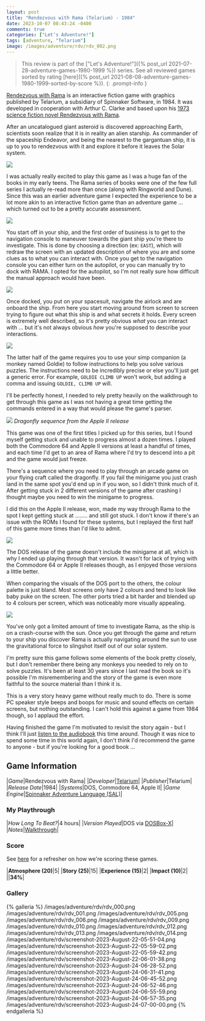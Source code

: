 ```yaml
---
layout: post
title: "Rendezvous with Rama (Telarium) - 1984"
date: 2023-10-07 08:43:24 -0400
comments: true
categories: ["Let's Adventure!"]
tags: [adventure, "Telarium"]
image: /images/adventure/rdv/rdv_002.png
---
```

> This review is part of the ["Let's Adventure!"]({% post_url 2021-07-28-adventure-games-1980-1999 %}) series. See all reviewed games sorted by rating [here]({% post_url 2021-08-08-adventure-games-1980-1999-sorted-by-score %}).
{: .prompt-info }

[Rendezvous with Rama](https://en.wikipedia.org/wiki/Rendezvous_with_Rama_(video_game)) is an interactive fiction game with graphics published by Telarium, a subsidiary of Spinnaker Software, in 1984. It was developed in cooperation with Arthur C. Clarke and based upon his [1973 science fiction novel Rendezvous with Rama](https://en.wikipedia.org/wiki/Rendezvous_with_Rama).

After an uncatalogued giant asteroid is discovered approaching Earth, scientists soon realize that it is in reality an alien starship. As commander of the spaceship Endeavor, and being the nearest to the gargantuan ship, it is up to you to rendezvous with it and explore it before it leaves the Solar system.

![](/images/adventure/rdv/rdv_003.png)

I was actually really excited to play this game as I was a huge fan of the books in my early teens. The Rama series of books were one of the few full series I actually re-read more than once (along with Ringworld and Dune). Since this was an earlier adventure game I expected the experience to be a lot more akin to an interactive fiction game than an adventure game ... which turned out to be a pretty accurate assessment.

![](/images/adventure/rdv/rdv_004.png)

You start off in your ship, and the first order of business is to get to the navigation console to maneuver towards the giant ship you're there to investigate. This is done by choosing a direction (ex: `EAST`), which will redraw the screen with an updated description of where you are and some clues as to what you can interact with. Once you get to the navigation console you can either turn on the autopilot, or you can manually try to dock with RAMA. I opted for the autopilot, so I'm not really sure how difficult the manual approach would have been.

![](/images/adventure/rdv/rdv_007.png)

Once docked, you put on your spacesuit, navigate the airlock and are onboard the ship. From here you start moving around from screen to screen trying to figure out what this ship is and what secrets it holds. Every screen is extremely well described, so it's pretty obvious _what_ you can interact with ... but it's not always obvious _how_ you're supposed to describe your interactions.

![](/images/adventure/rdv/rdv_011.png)

The latter half of the game requires you to use your simp companion (a monkey named Goldie) to follow instructions to help you solve various puzzles. The instructions need to be incredibly precise or else you'll just get a generic error. For example, `GOLDIE CLIMB UP` won't work, but adding a comma and issuing `GOLDIE, CLIMB UP` will.

I'll be perfectly honest, I needed to rely pretty heavily on the walkthrough to get through this game as I was not having a great time getting the commands entered in a way that would please the game's parser.

![](/images/adventure/rdv/screenshot-2023-August-24-06-35-35.png)
_Dragonfly sequence from the Apple II release_

This game was one of the first titles I picked up for this series, but I found myself getting stuck and unable to progress almost a dozen times. I played both the Commodore 64 and Apple II versions at least a handful of times, and each time I'd get to an area of Rama where I'd try to descend into a pit and the game would just freeze.

There's a sequence where you need to play through an arcade game on your flying craft called the dragonfly. If you fail the minigame you just crash land in the same spot you'd end up in if you won, so I didn't think much of it. After getting stuck in 2 different versions of the game after crashing I thought maybe you need to win the minigame to progress.

I did this on the Apple II release, won, made my way through Rama to the spot I kept getting stuck at ........ and still got stuck. I don't know if there's an issue with the ROMs I found for these systems, but I replayed the first half of this game more times than I'd like to admit.

![](/images/adventure/rdv/rdv_008.png)

The DOS release of the game doesn't include the minigame at all, which is why I ended up playing through that version. It wasn't for lack of trying with the Commodore 64 or Apple II releases though, as I enjoyed those versions a little better.

When comparing the visuals of the DOS port to the others, the colour palette is just bland. Most screens only have 2 colours and tend to look like baby puke on the screen. The other ports tried a bit harder and blended up to 4 colours per screen, which was noticeably more visually appealing.

![](/images/adventure/rdv/rdv_017.png)

You've only got a limited amount of time to investigate Rama, as the ship is on a crash-course with the sun. Once you get through the game and return to your ship you discover Rama is actually navigating around the sun to use the gravitational force to slingshot itself out of our solar system.

I'm pretty sure this game follows some elements of the book pretty closely, but I don't remember there being any monkeys you needed to rely on to solve puzzles. It's been at least 30 years since I last read the book so it's possible I'm misremembering and the story of the game is even more faithful to the source material than I think it is.

This is a very story heavy game without really much to do. There is some PC speaker style beeps and boops for music and sound effects on certain screens, but nothing outstanding. I can't hold this against a game from 1984 though, so I applaud the effort.

Having finished the game I'm motivated to revisit the story again - but I think I'll just [listen to the audiobook](https://www.audible.ca/pd/Rendezvous-with-Rama-Audiobook/B06ZYNRMZW) this time around. Though it was nice to spend some time in this world again, I don't think I'd recommend the game to anyone - but if you're looking for a good book ...

## Game Information

|*Game*|Rendezvous with Rama|
|*Developer*|[Telarium](https://en.wikipedia.org/wiki/Telarium)|
|*Publisher*|Telarium|
|*Release Date*|1984|
|*Systems*|DOS, Commodore 64, Apple II|
|*Game Engine*|[Spinnaker Adventure Language (SAL)](https://www.mobygames.com/group/10444/game-engine-spinnaker-adventure-language-sal/)|

### My Playthrough

|*How Long To Beat?*|4 hours|
|*Version Played*|DOS via [DOSBox-X](https://dosbox-x.com/)|
|*Notes*|[Walkthrough](https://www.abandonwaredos.com/docs.php?sf=Rendezvous_With_Rama_solution.txt&st=walkthrough&sg=Rendezvous+with+Rama&idg=1219)|

### Score

See [here](https://www.alexbevi.com/blog/2021/07/28/adventure-games-1980-1999/#scoring) for a refresher on how we're scoring these games.

|**Atmosphere (20)**|5|
|**Story (25)**|15|
|**Experience (15)**|2|
|**Impact (10)**|2|
||**34%**|

### Gallery

{% galleria %}
/images/adventure/rdv/rdv_000.png
/images/adventure/rdv/rdv_001.png
/images/adventure/rdv/rdv_005.png
/images/adventure/rdv/rdv_006.png
/images/adventure/rdv/rdv_009.png
/images/adventure/rdv/rdv_010.png
/images/adventure/rdv/rdv_012.png
/images/adventure/rdv/rdv_013.png
/images/adventure/rdv/rdv_014.png
/images/adventure/rdv/screenshot-2023-August-22-05-51-04.png
/images/adventure/rdv/screenshot-2023-August-22-05-59-02.png
/images/adventure/rdv/screenshot-2023-August-22-05-59-42.png
/images/adventure/rdv/screenshot-2023-August-22-06-01-38.png
/images/adventure/rdv/screenshot-2023-August-24-06-28-52.png
/images/adventure/rdv/screenshot-2023-August-24-06-31-41.png
/images/adventure/rdv/screenshot-2023-August-24-06-45-52.png
/images/adventure/rdv/screenshot-2023-August-24-06-52-46.png
/images/adventure/rdv/screenshot-2023-August-24-06-55-59.png
/images/adventure/rdv/screenshot-2023-August-24-06-57-35.png
/images/adventure/rdv/screenshot-2023-August-24-07-00-00.png
{% endgalleria %}